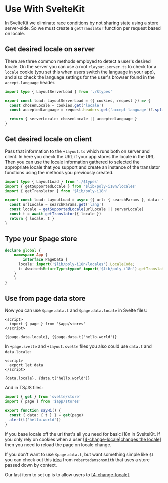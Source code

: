 # Use With SvelteKit

In SvelteKit we eliminate race conditions by not sharing state using a store server-side. So we must create a `getTranslator` function per request based on locale.

## Get desired locale on server

There are three common methods employed to detect a user's desired locale. On the server you can use a root `+layout.server.ts` to check for a `locale` cookie (you set this when users switch the language in your app), and also check the language settings for the user's browser found in the `accept-language` header.

```ts title="routes/+layout.server.ts"
import type { LayoutServerLoad } from './$types'

export const load: LayoutServerLoad = ({ cookies, request }) => {
  const chosenLocale = cookies.get('locale')
  const acceptedLanguage = request.headers.get('accept-language')?.split(',')[0].trim()

  return { serverLocale: chosenLocale || acceptedLanguage }
}
```

## Get desired locale on client

Pass that information to the `+layout.ts` which runs both on server and client. In here you check the URL if your app stores the locale in the URL. Then you can use the locale information gathered to selected the appropriate locale that you support and create an instance of the translator functions using the methods you previously created.

```ts title="routes/+layout.ts"
import type { LayoutLoad } from './$types'
import { getSupportedLocale } from '$lib/poly-i18n/locales'
import { getTranslator } from '$lib/poly-i18n'

export const load: LayoutLoad = async ({ url: { searchParams }, data: { serverLocale } }) => {
  const urlLocale = searchParams.get('lang')
  const locale = getSupportedLocale(urlLocale || serverLocale)
  const t = await getTranslator({ locale })
  return { locale, t }
}
```

## Type your $page store

```ts title="src/app.d.ts" {3-6}
declare global {
	namespace App {
		interface PageData {
      locale: import('$lib/poly-i18n/locales').LocaleCode;
      t: Awaited<ReturnType<typeof import('$lib/poly-i18n').getTranslator>>;
    }
	}
}
```

## Use from page data store

Now you can use `$page.data.t` and `$page.data.locale` in Svelte files:

```svelte
<script>
  import { page } from '$app/stores'
</script>

{$page.data.locale}, {$page.data.t('hello.world')}
```

In `+page.svelte` and `+layout.svelte` files you also could use `data.t` and `data.locale`:

```svelte title="+page.svelte"
<script>
  export let data
</script>

{data.locale}, {data.t('hello.world')}
```

And in TS/JS files:

```ts
import { get } from 'svelte/store'
import { page } from '$app/stores'

export function sayHi() {
  const { data: { t } } = get(page)
  alert(t('hello.world'))
}
```

If you base locale off the url that's all you need for basic i18n in SvelteKit. If you only rely on cookies when a user [[4-change-locale|changes the locale]] then you need to reload the page on locale change.

If you don't want to use `$page.data.t`, but want something simple like `$t` you can check out this [idea](https://github.com/cibernox/svelte-intl-precompile/issues/39#issuecomment-1106304135) from `robertadamsonsmith` that uses a store passed down by context.

Our last item to set up is to allow users to [[4-change-locale]].

[//begin]: # "Autogenerated link references for markdown compatibility"
[4-change-locale|changes the locale]: 4-change-locale.md "Change locale"
[4-change-locale]: 4-change-locale.md "Change locale"
[//end]: # "Autogenerated link references"